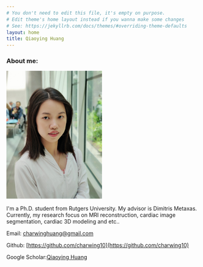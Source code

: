 ```yaml
---
# You don't need to edit this file, it's empty on purpose.
# Edit theme's home layout instead if you wanna make some changes
# See: https://jekyllrb.com/docs/themes/#overriding-theme-defaults
layout: home
title: Qiaoying Huang
---
```

### About me:

<img src="/assets/qiaoying.jpg" alt="Qiaoying" title="Photo" width="250" />

I'm a Ph.D. student from Rutgers University. My advisor is Dimitris Metaxas. Currently, my research focus on MRI reconstruction, cardiac image segmentation, cardiac 3D modeling and etc..

Email: <a href="charwinghuang@gmail.com">charwinghuang@gmail.com</a>

Github: [https://github.com/charwing10](https://github.com/charwing10)

Google Scholar:[Qiaoying Huang](https://scholar.google.com/citations?hl=en&user=6u-go5UAAAAJ&view_op=list_works)


